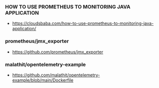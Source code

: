 ### HOW TO USE PROMETHEUS TO MONITORING JAVA APPLICATION
- https://cloudsbaba.com/how-to-use-prometheus-to-monitoring-java-application/

### prometheus/jmx_exporter
- https://github.com/prometheus/jmx_exporter

### malathit/opentelemetry-example
- https://github.com/malathit/opentelemetry-example/blob/main/Dockerfile